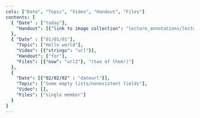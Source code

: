 ```yaml
---
cols: ["Date", "Topic", "Video", "Handout", "Files"]
contents: [
  { "Date" : ["today"],
    "Handout": [{"link to image collection": "lecture_annotations/lecture1"}]
  },
  { "Date" : ["01/01/01"],
    "Topic": ["Hello world"],
    "Video": [{"strings": "url"}],
    "Handout": ["for"],
    "Files": [{"now": "url2"}, "(two of them!)"]
  },
  {
    "Date": [{"02/02/02" : "dateurl"}],
    "Topic": ["Some empty lists/nonexistent fields"],
    "Video": [],
    "Files": ["single member"]
  }
]
---
```

